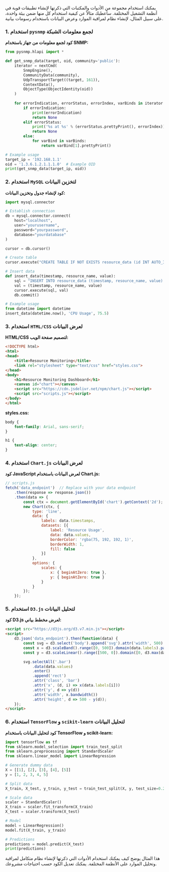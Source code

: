 يمكنك استخدام مجموعة من الأدوات والمكتبات التي ذكرتها لإنشاء تطبيقات قوية في أنظمة التشغيل المختلفة. سأعطيك مثالاً عن كيفية استخدام كل منها ضمن بيئة واحدة، على سبيل المثال، لإنشاء نظام لمراقبة الموارد وعرض البيانات باستخدام رسومات بيانية.

### 1. استخدام `pysnmp` لجمع معلومات الشبكة

**كود لجمع معلومات من جهاز باستخدام SNMP:**
```python
from pysnmp.hlapi import *

def get_snmp_data(target, oid, community='public'):
    iterator = nextCmd(
        SnmpEngine(),
        CommunityData(community),
        UdpTransportTarget((target, 161)),
        ContextData(),
        ObjectType(ObjectIdentity(oid))
    )
    
    for errorIndication, errorStatus, errorIndex, varBinds in iterator:
        if errorIndication:
            print(errorIndication)
            return None
        elif errorStatus:
            print('%s at %s' % (errorStatus.prettyPrint(), errorIndex))
            return None
        else:
            for varBind in varBinds:
                return varBind[1].prettyPrint()

# Example usage
target_ip = '192.168.1.1'
oid = '1.3.6.1.2.1.1.1.0'  # Example OID
print(get_snmp_data(target_ip, oid))
```

### 2. استخدام `MySQL` لتخزين البيانات

**كود لإنشاء جدول وتخزين البيانات:**
```python
import mysql.connector

# Establish connection
db = mysql.connector.connect(
    host="localhost",
    user="yourusername",
    password="yourpassword",
    database="yourdatabase"
)

cursor = db.cursor()

# Create table
cursor.execute("CREATE TABLE IF NOT EXISTS resource_data (id INT AUTO_INCREMENT PRIMARY KEY, timestamp DATETIME, resource_name VARCHAR(255), value FLOAT)")

# Insert data
def insert_data(timestamp, resource_name, value):
    sql = "INSERT INTO resource_data (timestamp, resource_name, value) VALUES (%s, %s, %s)"
    val = (timestamp, resource_name, value)
    cursor.execute(sql, val)
    db.commit()

# Example usage
from datetime import datetime
insert_data(datetime.now(), 'CPU Usage', 75.5)
```

### 3. استخدام `HTML/CSS` لعرض البيانات

**HTML/CSS لتصميم صفحة الويب:**
```html
<!DOCTYPE html>
<html>
<head>
    <title>Resource Monitoring</title>
    <link rel="stylesheet" type="text/css" href="styles.css">
</head>
<body>
    <h1>Resource Monitoring Dashboard</h1>
    <canvas id="chart"></canvas>
    <script src="https://cdn.jsdelivr.net/npm/chart.js"></script>
    <script src="scripts.js"></script>
</body>
</html>
```

**styles.css:**
```css
body {
    font-family: Arial, sans-serif;
}

h1 {
    text-align: center;
}
```

### 4. استخدام `Chart.js` لعرض البيانات

**كود JavaScript لعرض البيانات باستخدام Chart.js:**
```javascript
// scripts.js
fetch('data_endpoint')  // Replace with your data endpoint
    .then(response => response.json())
    .then(data => {
        const ctx = document.getElementById('chart').getContext('2d');
        new Chart(ctx, {
            type: 'line',
            data: {
                labels: data.timestamps,
                datasets: [{
                    label: 'Resource Usage',
                    data: data.values,
                    borderColor: 'rgba(75, 192, 192, 1)',
                    borderWidth: 1,
                    fill: false
                }]
            },
            options: {
                scales: {
                    x: { beginAtZero: true },
                    y: { beginAtZero: true }
                }
            }
        });
    });
```

### 5. استخدام `D3.js` لتحليل البيانات

**كود D3.js لعرض مخطط بياني:**
```html
<script src="https://d3js.org/d3.v7.min.js"></script>
<script>
    d3.json('data_endpoint').then(function(data) {
        const svg = d3.select('body').append('svg').attr('width', 500).attr('height', 500);
        const x = d3.scaleBand().range([0, 500]).domain(data.labels).padding(0.1);
        const y = d3.scaleLinear().range([500, 0]).domain([0, d3.max(data.values)]);

        svg.selectAll('.bar')
            .data(data.values)
            .enter()
            .append('rect')
            .attr('class', 'bar')
            .attr('x', (d, i) => x(data.labels[i]))
            .attr('y', d => y(d))
            .attr('width', x.bandwidth())
            .attr('height', d => 500 - y(d));
    });
</script>
```

### 6. استخدام `TensorFlow` و `scikit-learn` لتحليل البيانات

**كود لتحليل البيانات باستخدام TensorFlow و scikit-learn:**
```python
import tensorflow as tf
from sklearn.model_selection import train_test_split
from sklearn.preprocessing import StandardScaler
from sklearn.linear_model import LinearRegression

# Generate dummy data
X = [[1], [2], [3], [4], [5]]
y = [1, 2, 3, 4, 5]

# Split data
X_train, X_test, y_train, y_test = train_test_split(X, y, test_size=0.2)

# Scale data
scaler = StandardScaler()
X_train = scaler.fit_transform(X_train)
X_test = scaler.transform(X_test)

# Model
model = LinearRegression()
model.fit(X_train, y_train)

# Predictions
predictions = model.predict(X_test)
print(predictions)
```

هذا المثال يوضح كيف يمكنك استخدام الأدوات التي ذكرتها لإنشاء نظام متكامل لمراقبة وتحليل الموارد على الأنظمة المختلفة. يمكنك تعديل الكود حسب احتياجات مشروعك.
